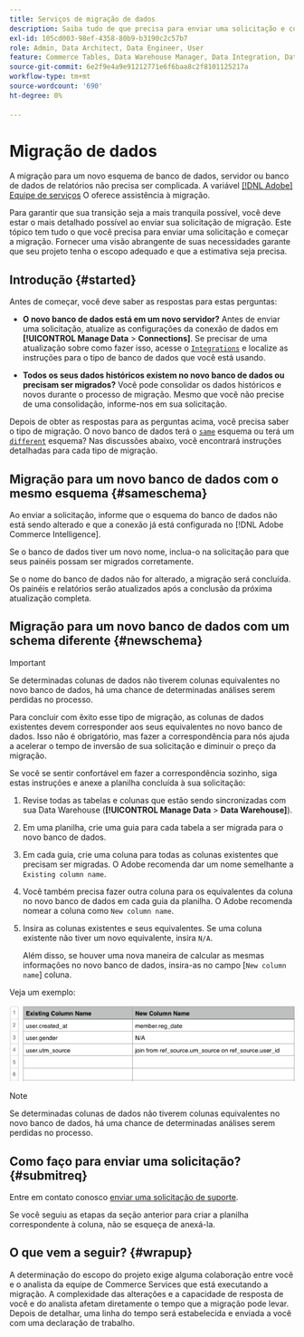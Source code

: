 ```yaml
---
title: Serviços de migração de dados
description: Saiba tudo de que precisa para enviar uma solicitação e começar a migração.
exl-id: 105cd003-98ef-4358-80b9-b3190c2c57b7
role: Admin, Data Architect, Data Engineer, User
feature: Commerce Tables, Data Warehouse Manager, Data Integration, Data Import/Export
source-git-commit: 6e2f9e4a9e91212771e6f6baa8c2f8101125217a
workflow-type: tm+mt
source-wordcount: '690'
ht-degree: 0%

---
```


# Migração de dados

A migração para um novo esquema de banco de dados, servidor ou banco de dados de relatórios não precisa ser complicada. A variável [[!DNL Adobe] Equipe de serviços](https://experienceleague.adobe.com/docs/commerce-knowledge-base/kb/troubleshooting/miscellaneous/mbi-service-policies.html) O oferece assistência à migração.

Para garantir que sua transição seja a mais tranquila possível, você deve estar o mais detalhado possível ao enviar sua solicitação de migração. Este tópico tem tudo o que você precisa para enviar uma solicitação e começar a migração. Fornecer uma visão abrangente de suas necessidades garante que seu projeto tenha o escopo adequado e que a estimativa seja precisa.

## Introdução {#started}

Antes de começar, você deve saber as respostas para estas perguntas:

* **O novo banco de dados está em um novo servidor?** Antes de enviar uma solicitação, atualize as configurações da conexão de dados em **[!UICONTROL Manage Data** > **Connections]**. Se precisar de uma atualização sobre como fazer isso, acesse o [`Integrations`](../integrations/integrations.md) e localize as instruções para o tipo de banco de dados que você está usando.

* **Todos os seus dados históricos existem no novo banco de dados ou precisam ser migrados?** Você pode consolidar os dados históricos e novos durante o processo de migração. Mesmo que você não precise de uma consolidação, informe-nos em sua solicitação.

Depois de obter as respostas para as perguntas acima, você precisa saber o tipo de migração. O novo banco de dados terá o [`same`](#sameschema) esquema ou terá um [`different`](#newschema) esquema? Nas discussões abaixo, você encontrará instruções detalhadas para cada tipo de migração.

## Migração para um novo banco de dados com o mesmo esquema {#sameschema}

Ao enviar a solicitação, informe que o esquema do banco de dados não está sendo alterado e que a conexão já está configurada no [!DNL Adobe Commerce Intelligence].

Se o banco de dados tiver um novo nome, inclua-o na solicitação para que seus painéis possam ser migrados corretamente.

Se o nome do banco de dados não for alterado, a migração será concluída. Os painéis e relatórios serão atualizados após a conclusão da próxima atualização completa.

## Migração para um novo banco de dados com um schema diferente {#newschema}

>[!IMPORTANT]
>
>Se determinadas colunas de dados não tiverem colunas equivalentes no novo banco de dados, há uma chance de determinadas análises serem perdidas no processo.

Para concluir com êxito esse tipo de migração, as colunas de dados existentes devem corresponder aos seus equivalentes no novo banco de dados. Isso não é obrigatório, mas fazer a correspondência para nós ajuda a acelerar o tempo de inversão de sua solicitação e diminuir o preço da migração.

Se você se sentir confortável em fazer a correspondência sozinho, siga estas instruções e anexe a planilha concluída à sua solicitação:

1. Revise todas as tabelas e colunas que estão sendo sincronizadas com sua Data Warehouse (**[!UICONTROL Manage Data** > **Data Warehouse]**).

1. Em uma planilha, crie uma guia para cada tabela a ser migrada para o novo banco de dados.

1. Em cada guia, crie uma coluna para todas as colunas existentes que precisam ser migradas. O Adobe recomenda dar um nome semelhante a `Existing column name`.

1. Você também precisa fazer outra coluna para os equivalentes da coluna no novo banco de dados em cada guia da planilha. O Adobe recomenda nomear a coluna como `New column name`.

1. Insira as colunas existentes e seus equivalentes. Se uma coluna existente não tiver um novo equivalente, insira `N/A`.

   Além disso, se houver uma nova maneira de calcular as mesmas informações no novo banco de dados, insira-as no campo [`New column name`] coluna.

Veja um exemplo:

![](../../../assets/Migration_Spreadsheet.png)

>[!NOTE]
>
>Se determinadas colunas de dados não tiverem colunas equivalentes no novo banco de dados, há uma chance de determinadas análises serem perdidas no processo.

## Como faço para enviar uma solicitação? {#submitreq}

Entre em contato conosco [enviar uma solicitação de suporte](https://experienceleague.adobe.com/docs/commerce-knowledge-base/kb/troubleshooting/miscellaneous/mbi-service-policies.html).

Se você seguiu as etapas da seção anterior para criar a planilha correspondente à coluna, não se esqueça de anexá-la.

## O que vem a seguir? {#wrapup}

A determinação do escopo do projeto exige alguma colaboração entre você e o analista da equipe de Commerce Services que está executando a migração. A complexidade das alterações e a capacidade de resposta de você e do analista afetam diretamente o tempo que a migração pode levar. Depois de detalhar, uma linha do tempo será estabelecida e enviada a você com uma declaração de trabalho.
